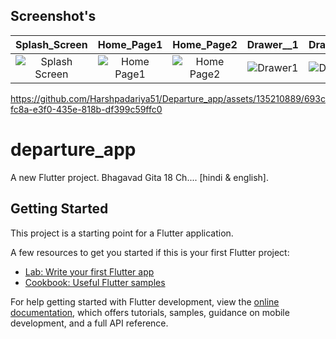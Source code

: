 ## Screenshot's

| Splash_Screen | Home_Page1 | Home_Page2 | Drawer__1 | Drawer__2 | detail_page1  | detail_page2 |
|:-------------:|:-------------:|:-------------:|:-------------:|:-------------:|:-------------:|:-------------:|
| ![Splash Screen](https://github.com/Harshpadariya51/Departure_app/assets/135210889/8dfcac24-334a-4605-89fd-b9e51268dfe3) | ![Home Page1](https://github.com/Harshpadariya51/Departure_app/assets/135210889/3180e646-2fcc-40e2-b5e1-14190670ae65) | ![Home Page2](https://github.com/Harshpadariya51/Departure_app/assets/135210889/23cfe348-602a-4b73-bad1-91de044aa64c) | ![Drawer1](https://github.com/Harshpadariya51/Departure_app/assets/135210889/46727cf4-54ae-4f7c-ad95-5b3b777aa147) | ![Drawer2](https://github.com/Harshpadariya51/Departure_app/assets/135210889/7a620190-2c0c-4d84-8af7-e06e6a99cae3) | ![detail_page1](https://github.com/Harshpadariya51/Departure_app/assets/135210889/3c748bd6-7214-41b5-a88c-1d5319a8b6ae) | ![detail_page2](https://github.com/Harshpadariya51/Departure_app/assets/135210889/85285eed-10c9-4b7c-9d12-b0789dc57391) |


https://github.com/Harshpadariya51/Departure_app/assets/135210889/693cfc8a-e3f0-435e-818b-df399c59ffc0


# departure_app

A new Flutter project. Bhagavad Gita 18 Ch.... [hindi & english].





## Getting Started

This project is a starting point for a Flutter application.

A few resources to get you started if this is your first Flutter project:

- [Lab: Write your first Flutter app](https://docs.flutter.dev/get-started/codelab)
- [Cookbook: Useful Flutter samples](https://docs.flutter.dev/cookbook)

For help getting started with Flutter development, view the
[online documentation](https://docs.flutter.dev/), which offers tutorials,
samples, guidance on mobile development, and a full API reference.
